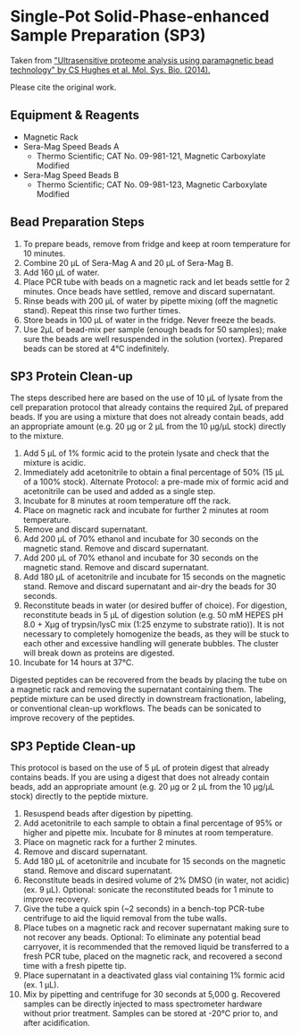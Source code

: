 # Single‐Pot Solid‐Phase‐enhanced Sample Preparation (SP3)

Taken from ["Ultrasensitive proteome analysis using paramagnetic bead
technology" by CS Hughes et al. Mol. Sys. Bio.
(2014).](http://msb.embopress.org/content/msb/10/10/757/DC1/embed/inline-supplementary-material-1.pdf?download=true)

Please cite the original work.

## Equipment & Reagents

* Magnetic Rack
* Sera-Mag Speed Beads A
    * Thermo Scientific; CAT No. 09-981-121, Magnetic Carboxylate Modified
* Sera-Mag Speed Beads B
    * Thermo Scientific; CAT No. 09-981-123, Magnetic Carboxylate Modified

## Bead Preparation Steps

1. To prepare beads, remove from fridge and keep at room temperature for 10
   minutes.
2. Combine 20 µL of Sera-Mag A and 20 µL of Sera-Mag B.
3. Add 160 µL of water.
4. Place PCR tube with beads on a magnetic rack and let beads settle for 2
   minutes. Once beads have settled, remove and discard supernatant.
5. Rinse beads with 200 µL of water by pipette mixing (off the magnetic stand).
   Repeat this rinse two further times.
6. Store beads in 100 µL of water in the fridge. Never freeze the beads.
7. Use 2µL of bead-mix per sample (enough beads for 50 samples); make sure the
   beads are well resuspended in the solution (vortex). Prepared beads can be
   stored at 4°C indefinitely.

## SP3 Protein Clean-up

The steps described here are based on the use of 10 µL of lysate from the
cell preparation protocol that already contains the required 2µL of prepared
beads. If you are using a mixture that does not already contain beads, add an
appropriate amount (e.g. 20 µg or 2 µL from the 10 µg/µL stock) directly to the
mixture.

1. Add 5 µL of 1% formic acid to the protein lysate and check that the mixture
   is acidic.
2. Immediately add acetonitrile to obtain a final percentage of 50% (15 µL of a
   100% stock). Alternate Protocol: a pre-made mix of formic acid and
   acetonitrile can be used and added as a single step.
3. Incubate for 8 minutes at room temperature off the rack.
4. Place on magnetic rack and incubate for further 2 minutes at room
   temperature.
5. Remove and discard supernatant.
6. Add 200 µL of 70% ethanol and incubate for 30 seconds on the magnetic stand.
   Remove and discard supernatant.
7. Add 200 µL of 70% ethanol and incubate for 30 seconds on the magnetic stand.
   Remove and discard supernatant.
8. Add 180 µL of acetonitrile and incubate for 15 seconds on the magnetic stand.
   Remove and discard supernatant and air-dry the beads for 30 seconds.
9. Reconstitute beads in water (or desired buffer of choice). For digestion,
   reconstitute beads in 5 µL of digestion solution (e.g. 50 mM HEPES pH
   8.0 + Xµg of trypsin/lysC mix (1:25 enzyme to substrate ratio)). It is not
   necessary to completely homogenize the beads, as they will be stuck
   to each other and excessive handling will generate bubbles. The
   cluster will break down as proteins are digested.
10. Incubate for 14 hours at 37°C.

Digested peptides can be recovered from the beads by placing the tube on a
magnetic rack and removing the supernatant containing them. The peptide
mixture can be used directly in downstream fractionation, labeling, or
conventional clean-up workflows. The beads can be sonicated to improve
recovery of the peptides.

## SP3 Peptide Clean-up

This protocol is based on the use of 5 µL of protein digest that already
contains beads. If you are using a digest that does not already contain
beads, add an appropriate amount (e.g. 20 µg or 2 µL from the 10 µg/µL
stock) directly to the peptide mixture.

1. Resuspend beads after digestion by pipetting.
2. Add acetonitrile to each sample to obtain a final percentage of 95% or
   higher and pipette mix. Incubate for 8 minutes at room temperature.
3. Place on magnetic rack for a further 2 minutes.
4. Remove and discard supernatant.
5. Add 180 µL of acetonitrile and incubate for 15 seconds on the magnetic
   stand. Remove and discard supernatant.
6. Reconstitute beads in desired volume of 2% DMSO (in water, not
   acidic) (ex. 9 µL). Optional: sonicate the reconstituted beads for 1
   minute to improve recovery.
7. Give the tube a quick spin (~2 seconds) in a bench-top PCR-tube
   centrifuge to aid the liquid removal from the tube walls.
8. Place tubes on a magnetic rack and recover supernatant making sure
   to not recover any beads. Optional: To eliminate any potential bead
   carryover, it is recommended that the removed liquid be transferred to
   a fresh PCR tube, placed on the magnetic rack, and recovered a
   second time with a fresh pipette tip.
9. Place supernatant in a deactivated glass vial containing 1% formic acid
   (ex. 1 µL).
10. Mix by pipetting and centrifuge for 30 seconds at 5,000 g.
    Recovered samples can be directly injected to mass spectrometer
    hardware without prior treatment. Samples can be stored at -20°C
    prior to, and after acidification.
